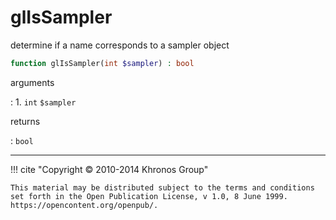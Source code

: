 # glIsSampler
determine if a name corresponds to a sampler object

```php
function glIsSampler(int $sampler) : bool
```

arguments

:    1. `int` `$sampler` 

returns

:    `bool` 

---
     

!!! cite "Copyright © 2010-2014 Khronos Group"

    This material may be distributed subject to the terms and conditions set forth in the Open Publication License, v 1.0, 8 June 1999. https://opencontent.org/openpub/.